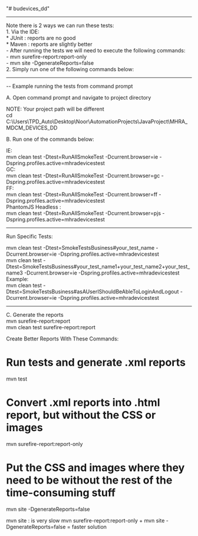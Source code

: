 "# budevices_dd"

<hr/>
Note there is 2 ways we can run these tests:<br/>
1. Via the IDE: <br/>
    * JUnit : reports are no good<br/>
    * Maven : reports are slightly better<br/>
        - After running the tests we will need to execute the following commands:<br/>
            - mvn surefire-report:report-only<br/>
            - mvn site -DgenerateReports=false<br/>
2. Simply run one of the following commands below:<br/>

<hr/>
-- Example running the tests from command prompt

A. Open command prompt and navigate to project directory

NOTE: Your project path will be different<br/>
cd C:\Users\TPD_Auto\Desktop\Noor\AutomationProjects\JavaProject\MHRA_MDCM_DEVICES_DD

B. Run one of the commands below:

IE:<br/>
mvn clean test -Dtest=RunAllSmokeTest -Dcurrent.browser=ie -Dspring.profiles.active=mhradevicestest
<br/>
GC:<br/>
mvn clean test -Dtest=RunAllSmokeTest -Dcurrent.browser=gc -Dspring.profiles.active=mhradevicestest
<br/>
FF:<br/>
mvn clean test -Dtest=RunAllSmokeTest -Dcurrent.browser=ff -Dspring.profiles.active=mhradevicestest
<br/>
PhantomJS Headless :<br/>
mvn clean test -Dtest=RunAllSmokeTest -Dcurrent.browser=pjs -Dspring.profiles.active=mhradevicestest
<br/>

<hr/>
Run Specific Tests:<br/>

mvn clean test -Dtest=SmokeTestsBusiness#your_test_name -Dcurrent.browser=ie -Dspring.profiles.active=mhradevicestest
<br/>mvn clean test -Dtest=SmokeTestsBusiness#your_test_name1+your_test_name2+your_test_name3 -Dcurrent.browser=ie -Dspring.profiles.active=mhradevicestest
<br/>Example:
<br/>mvn clean test -Dtest=SmokeTestsBusiness#asAUserIShouldBeAbleToLoginAndLogout -Dcurrent.browser=ie -Dspring.profiles.active=mhradevicestest

<hr/>
C. Generate the reports<br/>
mvn surefire-report:report
 <br/>
mvn clean test surefire-report:report
 <br/>

Create Better Reports With These Commands: <br/>
# Run tests and generate .xml reports
mvn test
# Convert .xml reports into .html report, but without the CSS or images
mvn surefire-report:report-only
# Put the CSS and images where they need to be without the rest of the time-consuming stuff
mvn site -DgenerateReports=false

mvn site : is very slow
mvn surefire-report:report-only + mvn site -DgenerateReports=false = faster solution


